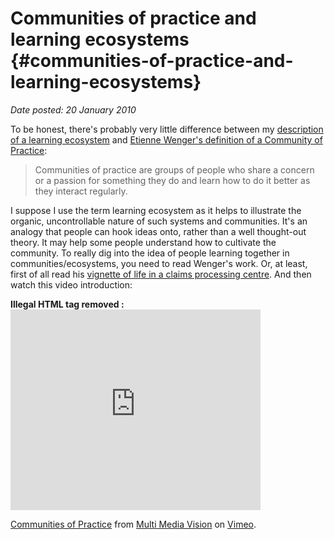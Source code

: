 # Communities of practice and learning ecosystems {#communities-of-practice-and-learning-ecosystems}

_Date posted: 20 January 2010_

To be honest, there's probably very little difference between my [description of a learning ecosystem](http://www.learningconversations.co.uk/main/index.php/2010/01/10/the-characteristics-of-a-learning-ecosystem?blog=5) and [Etienne Wenger's definition of a Community of Practice](http://www.ewenger.com/theory/):

> Communities of practice are groups of people who share a concern or a passion for something they do and learn how to do it better as they interact regularly.

I suppose I use the term learning ecosystem as it helps to illustrate the organic, uncontrollable nature of such systems and communities. It's an analogy that people can hook ideas onto, rather than a well thought-out theory. It may help some people understand how to cultivate the community. To really dig into the idea of people learning together in communities/ecosystems, you need to read Wenger's work. Or, at least, first of all read his [vignette of life in a claims processing centre](http://www.analytictech.com/mb119/excerpted_from_wenger.htm). And then watch this video introduction:

**Illegal HTML tag removed :** <param name="allowfullscreen" value="true"><param name="allowscriptaccess" value="always"><param name="movie" value="http://vimeo.com/moogaloop.swf?clip_id=2215679&amp;server=vimeo.com&amp;show_title=1&amp;show_byline=1&amp;show_portrait=0&amp;color=&amp;fullscreen=1"><embed src="http://vimeo.com/moogaloop.swf?clip_id=2215679&amp;server=vimeo.com&amp;show_title=1&amp;show_byline=1&amp;show_portrait=0&amp;color=&amp;fullscreen=1" type="application/x-shockwave-flash" allowfullscreen="true" allowscriptaccess="always" width="400" height="321">

[Communities of Practice](http://vimeo.com/2215679) from [Multi Media Vision](http://vimeo.com/user495657) on [Vimeo](http://vimeo.com/).